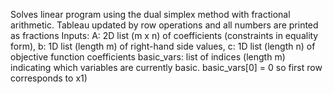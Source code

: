 Solves linear program using the dual simplex method with fractional arithmetic. Tableau updated by row operations and all numbers are printed as fractions
Inputs: A: 2D list (m x n) of coefficients (constraints in equality form), b: 1D list (length m) of right-hand side values, c: 1D list (length n) of objective function coefficients
basic_vars: list of indices (length m) indicating which variables are currently basic.
basic_vars[0] = 0 so  first row corresponds to x1)
